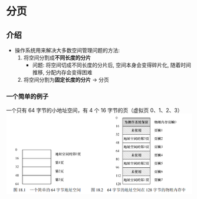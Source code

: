 # 分页
## 介绍
- 操作系统用来解决大多数空间管理问题的方法:
	1. 将空间分割成**不同长度的分片**
		- 问题: 将空间切成不同长度的分片后, 空间本身会变得碎片化, 随着时间推移, 分配内存会变得困难
	2. 将空间分割为**固定长度的分片** -> 分页

### 一个简单的例子
一个只有 64 字节的小地址空间，有 4 个 16 字节的页（虚拟页 0、1、2、3）![image.png](https://raw.githubusercontent.com/alwaysmissin/picgo/main/20231102160736.png)
